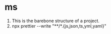 # ms
1. This is the barebone structure of a project.
2. npx prettier --write "**/*.{js,json,ts,yml,yaml}"